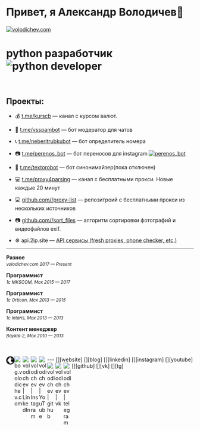 # Привет, я Александр Володичев👋 

[<img align="center" alt="volodichev.com" width="400px" src="https://raw.githubusercontent.com/Volodichev/volodichev.github.io/master/sticker.png" />][website]

# python разработчик<img alt="python developer" width="26px" src="https://raw.githubusercontent.com/jmnote/z-icons/master/16x16/python.png" />  


<br/>

Проекты:
---

- 💰 [t.me/kurscb][kurscb] — канал с курсом валют.

- 💬 [t.me/vsspambot][vsspambot] — бот модератор для чатов 

- 📞 [t.me/neberitrubkubot][neberitrubkubot] — бот определитель номера

- 📷 [t.me/perenos_bot][perenos_bot] — бот переносов для instagram
[<img alt="perenos_bot" width="16px" src="https://cdn.jsdelivr.net/npm/simple-icons@v3/icons/github.svg" />][github_perenos_bot]

- 📔 [t.me/textorobot][textorobot] — бот синонимайзер(пока отключен)

- 💻 [t.me/proxy4parsing][proxy4parsing] — канал с бесплатными прокси. Новые каждые 20 минут

- 💻 [github.com//proxy-list][proxy-list] — репозитроий с бесплатными прокси из нескольких источников

- 📷 [github.com//sort_files][sort_files] — алгоритм сортировки фотографий и видеофайлов exif. 

- ⚙ api.2ip.site — [API сервисы (fresh proxies, phone checker, etc.)][api_docs]

---

**Разное**<br/>
<small>_volodichev.com 2017 — Present_</small><br/>

**Программист**<br/>
<small>_1c MKSCOM, Мск 2015 — 2017_</small><br/>

**Программист**<br/>
<small>_1c Orticon, Мск 2013 — 2015_</small><br/>

**Программист**<br/>
<small>_1c Intaris, Мск 2013 — 2013_</small><br/>

**Контент менеджер**<br/>
<small>_Baykal-2, Мск 2010 — 2013</small>_<br/>
<br/>


<br/>
---
[<img align="left" alt="volodichev.com" width="22px" src="https://raw.githubusercontent.com/iconic/open-iconic/master/svg/globe.svg" />][website]
[<img align="left" alt="bog.volodichev.com" width="22px" src="https://cdn.jsdelivr.net/npm/simple-icons@v3/icons/tumblr.svg" />][blog]
[<img align="left" alt="volodichev | LinkedIn" width="22px" src="https://cdn.jsdelivr.net/npm/simple-icons@v3/icons/linkedin.svg" />][linkedin]
[<img align="left" alt="volodichev | Instagram" width="22px" src="https://cdn.jsdelivr.net/npm/simple-icons@v3/icons/instagram.svg" />][instagram]
[<img align="left" alt="volodichev | YouTube" width="22px" src="https://cdn.jsdelivr.net/npm/simple-icons@v3/icons/youtube.svg" />][youtube]
[<img align="left" alt="volodichev | github" width="22px" src="https://cdn.jsdelivr.net/npm/simple-icons@v3/icons/github.svg" />][github]
[<img align="left" alt="volodichev | vk" width="22px" src="https://cdn.jsdelivr.net/npm/simple-icons@v3/icons/vk.svg" />][vk]
[<img align="left" alt="volodichev | telegram" width="22px" src="https://cdn.jsdelivr.net/npm/simple-icons@v3/icons/telegram.svg" />][tg]

<br/>
<br/>
<br/>

[website]: https://volodichev.com
[blog]: https://blog.volodichev.com
[linkedin]: https://linkedin.com/in/volodichev
[github]: http://github.com/volodichev
[youtube]: https://youtube.com/mrVolodichev
[instagram]: https://instagram.com/volodichev
[vk]: https://vk.com/volodichevcom
[tg]: https://t.me/volodichev
[api_docs]: /api

[vsspambot]: https://t.me/vsspambot
[kurscb]: /projects/kurscb
[neberitrubkubot]: https://t.me/neberitrubkubot
[perenos_bot]: https://t.me/perenos_bot
[github_perenos_bot]: http://github.com/volodichev
[textorobot]: https://t.me/textorobot
[proxy4parsing]: https://t.me/proxy4parsing 
[proxy-list]: https://github.com/Volodichev/proxy-list
[sort_files]: https://github.com/Volodichev/sort_files


